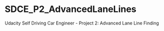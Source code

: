 # SDCE_P2_AdvancedLaneLines
Udacity Self Driving Car Engineer - Project 2: Advanced Lane Line Finding
